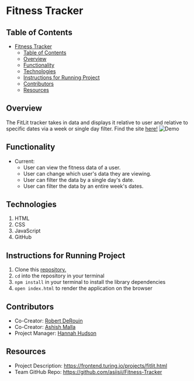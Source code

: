 # Fitness Tracker

## Table of Contents
- [Fitness Tracker](#fitness-tracker)
  - [Table of Contents](#table-of-contents)
  - [Overview](#overview)
  - [Functionality](#functionality)
  - [Technologies](#technologies)
  - [Instructions for Running Project](#instructions-for-running-project)
  - [Contributors](#contributors)
  - [Resources](#resources)

## Overview

The FitLit tracker takes in data and displays it relative to user and relative to specific dates via a week or single day filter.
Find the site [here!](https://asiisii.github.io/Fitness-Tracker/)
![Demo](assests/demo.gif)

## Functionality

* Current:
  * User can view the fitness data of a user.
  * User can change which user's data they are viewing.
  * User can filter the data by a single day's date.
  * User can filter the data by an entire week's dates.

## Technologies

1. HTML
2. CSS
3. JavaScript
4. GitHub

## Instructions for Running Project

1. Clone this [repository.](https://github.com/asiisii/Fitness-Tracker)
2. `cd` into the repository in your terminal
3. `npm install` in your terminal to install the library dependencies
4. `open index.html` to render the application on the browser

## Contributors

* Co-Creator: [Robert DeRouin](https://github.com/robertjosephderouin)
* Co-Creator: [Ashish Malla](https://github.com/asiisii)
* Project Manager: [Hannah Hudson](https://github.com/hannahhch)

## Resources
* Project Description: https://frontend.turing.io/projects/fitlit.html
* Team GitHub Repo: https://github.com/asiisii/Fitness-Tracker
